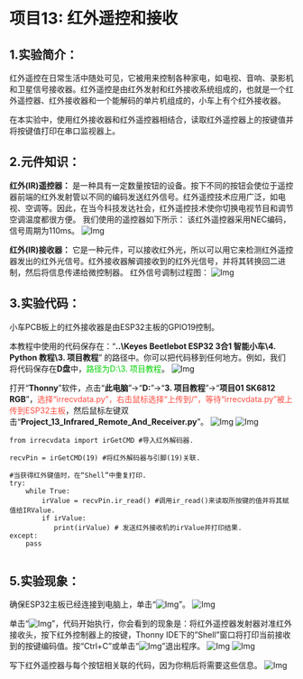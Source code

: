 # 项目13: 红外遥控和接收

## 1.实验简介：
红外遥控在日常生活中随处可见，它被用来控制各种家电，如电视、音响、录影机和卫星信号接收器。红外遥控是由红外发射和红外接收系统组成的，也就是一个红外遥控器、红外接收器和一个能解码的单片机组成的，小车上有个红外接收器。

在本实验中，使用红外接收器和红外遥控器相结合，读取红外遥控器上的按键值并将按键值打印在串口监视器上。

## 2.元件知识：
**红外(IR)遥控器：** 是一种具有一定数量按钮的设备。按下不同的按钮会使位于遥控器前端的红外发射管以不同的编码发送红外信号。红外遥控技术应用广泛，如电视、空调等。因此，在当今科技发达社会，红外遥控技术使你切换电视节目和调节空调温度都很方便。
我们使用的遥控器如下所示：
该红外遥控器采用NEC编码，信号周期为110ms。
![Img](/media/img-20230330135918.png)

**红外(IR)接收器：** 它是一种元件，可以接收红外光，所以可以用它来检测红外遥控器发出的红外光信号。红外接收器解调接收到的红外光信号，并将其转换回二进制，然后将信息传递给微控制器。
红外信号调制过程图：
![Img](/media/img-20230330135853.png)

## 3.实验代码：
小车PCB板上的红外接收器是由ESP32主板的GPIO19控制。

本教程中使用的代码保存在：“**..\Keyes Beetlebot ESP32 3合1 智能小车\4. Python 教程\3. 项目教程**” 的路径中。你可以把代码移到任何地方。例如，我们将代码保存在**D盘**中，<span style="color: rgb(0, 209, 0);">路径为D:\3. 项目教程</span>。
![Img](/media/img-20230331170623.png)

打开“**Thonny**”软件，点击“**此电脑**”→“**D:**”→“**3. 项目教程**”→“**项目01 SK6812 RGB**”，<span style="color: rgb(255, 76, 65);">选择“irrecvdata\.py”，右击鼠标选择“上传到/”，等待“irrecvdata\.py”被上传到ESP32主板</span>，然后鼠标左键双击“**Project_13_Infrared_Remote_And_Receiver.py**”。
![Img](/media/img-20230403142740.png)
![Img](/media/img-20230403142803.png)

```
from irrecvdata import irGetCMD #导入红外解码器.

recvPin = irGetCMD(19) #将红外解码器与引脚(19)关联.

#当获得红外键值时，在“Shell”中重复打印.
try:
    while True:
        irValue = recvPin.ir_read() #调用ir_read()来读取所按键的值并将其赋值给IRValue.
        if irValue:
           print(irValue) # 发送红外接收机的irValue并打印结果.
except:
    pass
    
```
## 5.实验现象：
确保ESP32主板已经连接到电脑上，单击“![Img](/media/img-20230403103800.png)”。
![Img](/media/img-20230403142914.png)

单击“![Img](/media/img-20230403103831.png)”，代码开始执行，你会看到的现象是：将红外遥控器发射器对准红外接收头，按下红外控制器上的按键，Thonny IDE下的”Shell”窗口将打印当前接收到的按键编码值。按“Ctrl+C”或单击“![Img](/media/img-20230403103911.png)”退出程序。
![Img](/media/img-20230403143020.png)
![Img](/media/img-20230403143029.png)

写下红外遥控器与每个按钮相关联的代码，因为你稍后将需要这些信息。
![Img](/media/img-20230413082028.png)



